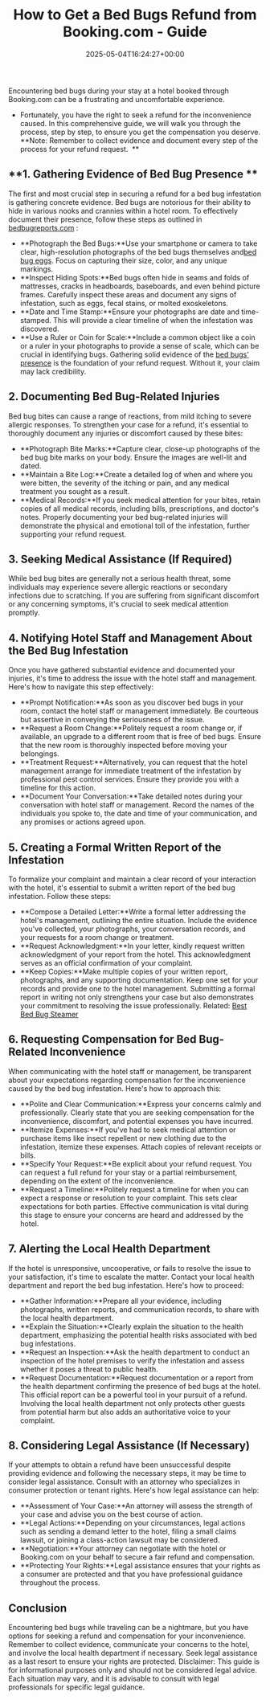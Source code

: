 ﻿---
layout: post
title: How to Get a Bed Bugs Refund from Booking.com - Guide
date: '2025-05-04T16:24:27+00:00'
categories:
- Bed Bugs
- Guide
tags: []
slug: /how-to-get-a-bed-bugs-refund-from-booking-com/
lastmod: 2025-05-07T12:21:27+03:00
---

Encountering bed bugs during your stay at a hotel booked through Booking.com can be a frustrating and uncomfortable experience.
- Fortunately, you have the right to seek a refund for the inconvenience caused.
In this comprehensive guide, we will walk you through the process, step by step, to ensure you get the compensation you deserve.
**Note: Remember to collect evidence and document every step of the process for your refund request.  **
## **1. Gathering Evidence of Bed Bug Presence **
The first and most crucial step in securing a refund for a bed bug infestation is gathering concrete evidence. Bed bugs are notorious for their ability to hide in various nooks and crannies within a hotel room.
To effectively document their presence, follow these steps as outlined in
[bedbugreports.com](https://bedbugreports.com/)
:
- **Photograph the Bed Bugs:**Use your smartphone or camera to take clear, high-resolution photographs of the bed bugs themselves and[bed bug eggs](https://pestpolicy.com/how-to-kill-bed-bug-eggs/). Focus on capturing their size, color, and any unique markings.
- **Inspect Hiding Spots:**Bed bugs often hide in seams and folds of mattresses, cracks in headboards, baseboards, and even behind picture frames. Carefully inspect these areas and document any signs of infestation, such as eggs, fecal stains, or molted exoskeletons.
- **Date and Time Stamp:**Ensure your photographs are date and time-stamped. This will provide a clear timeline of when the infestation was discovered.
- **Use a Ruler or Coin for Scale:**Include a common object like a coin or a ruler in your photographs to provide a sense of scale, which can be crucial in identifying bugs.
Gathering solid evidence of the
[bed bugs' presence](https://pestpolicy.com/how-to-find-bed-bugs/)
is the foundation of your refund request. Without it, your claim may lack credibility.
## **2. Documenting Bed Bug-Related Injuries**
Bed bug bites can cause a range of reactions, from mild itching to severe allergic responses. To strengthen your case for a refund, it's essential to thoroughly document any injuries or discomfort caused by these bites:
- **Photograph Bite Marks:**Capture clear, close-up photographs of the bed bug bite marks on your body. Ensure the images are well-lit and dated.
- **Maintain a Bite Log:**Create a detailed log of when and where you were bitten, the severity of the itching or pain, and any medical treatment you sought as a result.
- **Medical Records:**If you seek medical attention for your bites, retain copies of all medical records, including bills, prescriptions, and doctor's notes.
Properly documenting your bed bug-related injuries will demonstrate the physical and emotional toll of the infestation, further supporting your refund request.
## **3. Seeking Medical Assistance (If Required)**
While bed bug bites are generally not a serious health threat, some individuals may experience severe allergic reactions or secondary infections due to scratching.
If you are suffering from significant discomfort or any concerning symptoms, it's crucial to seek medical attention promptly.
## **4. Notifying Hotel Staff and Management About the Bed Bug Infestation**
Once you have gathered substantial evidence and documented your injuries, it's time to address the issue with the hotel staff and management. Here's how to navigate this step effectively:
- **Prompt Notification:**As soon as you discover bed bugs in your room, contact the hotel staff or management immediately. Be courteous but assertive in conveying the seriousness of the issue.
- **Request a Room Change:**Politely request a room change or, if available, an upgrade to a different room that is free of bed bugs. Ensure that the new room is thoroughly inspected before moving your belongings.
- **Treatment Request:**Alternatively, you can request that the hotel management arrange for immediate treatment of the infestation by professional pest control services. Ensure they provide you with a timeline for this action.
- **Document Your Conversation:**Take detailed notes during your conversation with hotel staff or management. Record the names of the individuals you spoke to, the date and time of your communication, and any promises or actions agreed upon.
## **5. Creating a Formal Written Report of the Infestation**
To formalize your complaint and maintain a clear record of your interaction with the hotel, it's essential to submit a written report of the bed bug infestation. Follow these steps:
- **Compose a Detailed Letter:**Write a formal letter addressing the hotel's management, outlining the entire situation. Include the evidence you've collected, your photographs, your conversation records, and your requests for a room change or treatment.
- **Request Acknowledgment:**In your letter, kindly request written acknowledgment of your report from the hotel. This acknowledgment serves as an official confirmation of your complaint.
- **Keep Copies:**Make multiple copies of your written report, photographs, and any supporting documentation. Keep one set for your records and provide one to the hotel management.
Submitting a formal report in writing not only strengthens your case but also demonstrates your commitment to resolving the issue professionally.
Related:
[Best Bed Bug Steamer](https://pestpolicy.com/best-bed-bug-steamer/)
## **6. Requesting Compensation for Bed Bug-Related Inconvenience**
When communicating with the hotel staff or management, be transparent about your expectations regarding compensation for the inconvenience caused by the bed bug infestation. Here's how to approach this:
- **Polite and Clear Communication:**Express your concerns calmly and professionally. Clearly state that you are seeking compensation for the inconvenience, discomfort, and potential expenses you have incurred.
- **Itemize Expenses:**If you've had to seek medical attention or purchase items like insect repellent or new clothing due to the infestation, itemize these expenses. Attach copies of relevant receipts or bills.
- **Specify Your Request:**Be explicit about your refund request. You can request a full refund for your stay or a partial reimbursement, depending on the extent of the inconvenience.
- **Request a Timeline:**Politely request a timeline for when you can expect a response or resolution to your complaint. This sets clear expectations for both parties.
Effective communication is vital during this stage to ensure your concerns are heard and addressed by the hotel.
## **7. Alerting the Local Health Department**
If the hotel is unresponsive, uncooperative, or fails to resolve the issue to your satisfaction, it's time to escalate the matter. Contact your local health department and report the bed bug infestation. Here's how to proceed:
- **Gather Information:**Prepare all your evidence, including photographs, written reports, and communication records, to share with the local health department.
- **Explain the Situation:**Clearly explain the situation to the health department, emphasizing the potential health risks associated with bed bug infestations.
- **Request an Inspection:**Ask the health department to conduct an inspection of the hotel premises to verify the infestation and assess whether it poses a threat to public health.
- **Request Documentation:**Request documentation or a report from the health department confirming the presence of bed bugs at the hotel. This official report can be a powerful tool in your pursuit of a refund.
Involving the local health department not only protects other guests from potential harm but also adds an authoritative voice to your complaint.
## **8. Considering Legal Assistance (If Necessary)**
If your attempts to obtain a refund have been unsuccessful despite providing evidence and following the necessary steps, it may be time to consider legal assistance.
Consult with an attorney who specializes in consumer protection or tenant rights. Here's how legal assistance can help:
- **Assessment of Your Case:**An attorney will assess the strength of your case and advise you on the best course of action.
- **Legal Actions:**Depending on your circumstances, legal actions such as sending a demand letter to the hotel, filing a small claims lawsuit, or joining a class-action lawsuit may be considered.
- **Negotiation:**Your attorney can negotiate with the hotel or Booking.com on your behalf to secure a fair refund and compensation.
- **Protecting Your Rights:**Legal assistance ensures that your rights as a consumer are protected and that you have professional guidance throughout the process.
## Conclusion
Encountering bed bugs while traveling can be a nightmare, but you have options for seeking a refund and compensation for your inconvenience.
Remember to collect evidence, communicate your concerns to the hotel, and involve the local health department if necessary. Seek legal assistance as a last resort to ensure your rights are protected.
Disclaimer: This guide is for informational purposes only and should not be considered legal advice. Each situation may vary, and it is advisable to consult with legal professionals for specific legal guidance.